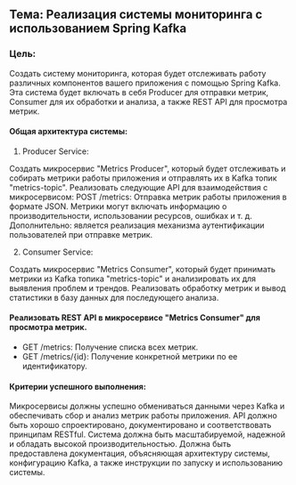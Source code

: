## Тема: Реализация системы мониторинга с использованием Spring Kafka

### Цель:
Создать систему мониторинга, которая будет отслеживать работу различных компонентов вашего приложения с помощью 
Spring Kafka. Эта система будет включать в себя Producer для отправки метрик, Consumer для их обработки и 
анализа, а также REST API для просмотра метрик.

#### Общая архитектура системы:

1. Producer Service:

Создать микросервис "Metrics Producer", который будет отслеживать и собирать метрики работы приложения и отправлять их в Kafka топик "metrics-topic".
Реализовать следующие API для взаимодействия с микросервисом:
POST /metrics: Отправка метрик работы приложения в формате JSON. Метрики могут включать информацию о производительности, использовании ресурсов, ошибках и т. д.
Дополнительно: является реализация механизма аутентификации пользователей при отправке метрик.

2. Consumer Service:

Создать микросервис "Metrics Consumer", который будет принимать метрики из Kafka топика "metrics-topic" и анализировать их для выявления проблем и трендов.
Реализовать обработку метрик и вывод статистики в базу данных для последующего анализа.

#### Реализовать REST API в микросервисе "Metrics Consumer" для просмотра метрик.
- GET /metrics: Получение списка всех метрик.
- GET /metrics/{id}: Получение конкретной метрики по ее идентификатору.

#### Критерии успешного выполнения:

Микросервисы должны успешно обмениваться данными через Kafka и обеспечивать сбор и анализ метрик работы приложения.
API должно быть хорошо спроектировано, документировано и соответствовать принципам RESTful. 
Система должна быть масштабируемой, надежной и обладать высокой производительностью.
Должна быть предоставлена документация, объясняющая архитектуру системы, конфигурацию Kafka, а также инструкции по запуску и использованию системы.